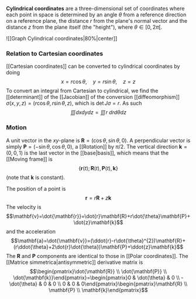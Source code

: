**Cylindrical coordinates** are a three-dimensional set of coordinates where each point in space is determined by an angle $\theta$ from a reference direction on a reference plane, the distance $r$ from the plane's normal vector and the distance $z$ from the plane itself (the "height"), where $\theta\in[0,2\pi[$.

![[Graph Cylindrical coordinates|80%|center]]


### Relation to Cartesian coordinates
[[Cartesian coordinates]] can be converted to cylindrical coordinates by doing
$$x=r\cos\theta, \quad y=r\sin\theta, \quad z=z$$
To convert an integral from Cartesian to cylindrical, we find the [[determinant]] of the [[Jacobian]] of the conversion [[diffeomorphism]] $\sigma(x,y,z)=(r\cos \theta,r \sin \theta,z)$, which is $\det J\sigma=r$. As such
$$\iiint dxdydz=\iiint r\ drd\theta dz$$
### Motion
A unit vector in the $xy$-plane is $\mathbf{R}=(\cos\theta,\sin\theta,0)$. A perpendicular vector is simply $\mathbf{P}=(-\sin\theta,\cos\theta,0)$, a [[Rotation]] by $\pi/2$. The vertical direction $\mathbf{k}=(0,0,1)$ is the last vector in the [[base|basis]], which means that the [[Moving frame]] is
$$\{\mathbf{r}(t);\mathbf{R}(t),\mathbf{P}(t),\mathbf{k}\}$$
(note that $\mathbf{k}$ is constant).

The position of a point is
$$\mathbf{r}=r\mathbf{R}+z\mathbf{k}$$
The velocity is
$$\mathbf{v}=\dot{\mathbf{r}}=\dot{r}\mathbf{R}+r\dot{\theta}\mathbf{P}+\dot{z}\mathbf{k}$$
and the acceleration
$$\mathbf{a}=\dot{\mathbf{v}}=(\ddot{r}-r\dot{\theta}^{2})\mathbf{R}+(r\ddot{\theta}+2\dot{r}\dot{\theta})\mathbf{P}+\ddot{z}\mathbf{k}$$
The $\mathbf{R}$ and $\mathbf{P}$ components are identical to those in [[Polar coordinates]]. The [[Matrice simmetrica|antisymmetric]] derivative matrix is
$$\begin{pmatrix}\dot{\mathbf{R}} \\ \dot{\mathbf{P}} \\ \dot{\mathbf{k}}\end{pmatrix}=\begin{pmatrix}0 & \dot{\theta} & 0 \\ -\dot{\theta} & 0 & 0 \\ 0 & 0 & 0\end{pmatrix}\begin{pmatrix}\mathbf{R} \\ \mathbf{P} \\ \mathbf{k}\end{pmatrix}$$
